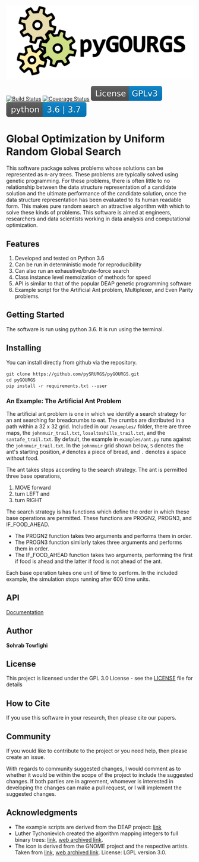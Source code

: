 ![Binoculars](image/pyGOURGS.svg)

[![Build Status](https://travis-ci.org/pySRURGS/pyGOURGS.svg?branch=master)](https://travis-ci.org/pySRURGS/pyGOURGS)
[![Coverage Status](https://coveralls.io/repos/github/pySRURGS/pyGOURGS/badge.svg?branch=master)](https://coveralls.io/github/pySRURGS/pyGOURGS?branch=master)
[![License: GPL v3](image/License-GPLv3-blue.svg)](https://www.gnu.org/licenses/gpl-3.0)
[![python versions](image/python-3_6_3_7-blue.svg)](https://www.python.org)

# Global Optimization by Uniform Random Global Search

This software package solves problems whose solutions can be represented as 
n-ary trees. These problems are typically solved using genetic programming. 
For these problems, there is often little to no relationship between the data
structure representation of a candidate solution and the ultimate performance of 
the candidate solution, once the data structure representation has been 
evaluated to its human readable form. This makes pure random search an 
attractive algorithm with which to solve these kinds of problems. This software 
is aimed at engineers, researchers and data scientists working in data analysis 
and computational optimization.

## Features 

1. Developed and tested on Python 3.6
2. Can be run in deterministic mode for reproducibility
3. Can also run an exhaustive/brute-force search
4. Class instance level memoization of methods for speed
5. API is similar to that of the popular DEAP genetic programming software
6. Example script for the Artificial Ant problem, Multiplexer, and Even Parity problems.

## Getting Started

The software is run using python 3.6. It is run using the terminal.


## Installing

You can install directly from github via the repository.

```
git clone https://github.com/pySRURGS/pyGOURGS.git
cd pyGOURGS
pip install -r requirements.txt --user
```

### An Example: The Artificial Ant Problem

The artificial ant problem is one in which we identify a search strategy for an ant searching 
for breadcrumbs to eat. The crumbs are distributed in a path within a 32 x 32 grid. 
Included in our `/examples/` folder, there are three maps, the `johnmuir_trail.txt`, 
`losaltoshills_trail.txt`, and the `santafe_trail.txt`. By default, the example in `examples/ant.py` 
runs against the `johnmuir_trail.txt`. In the `johnmuir` grid 
shown below, `S` denotes the ant's starting position, `#` denotes a piece of bread, and `.` 
denotes a space without food.



The ant takes steps according to the search strategy. The ant is 
permitted three base operations, 

1. MOVE forward
2. turn LEFT and 
3. turn RIGHT

The search strategy is has functions which define the order in which these base operations are 
permitted. These functions are PROGN2, PROGN3, and IF_FOOD_AHEAD. 
- The PROGN2 function takes two arguments and performs them in order. 
- The PROGN3 function similarly takes three arguments and performs them in order. 
- The IF_FOOD_AHEAD function takes two arguments, performing the first if food is ahead and the latter if food is not ahead of the ant. 

Each base operation takes one unit of time to perform. In the included example, the simulation stops running after 
600 time units.

## API

[Documentation](https://pysrurgs.github.io/pyGOURGS/)

## Author

**Sohrab Towfighi**

## License

This project is licensed under the GPL 3.0 License - see the [LICENSE](LICENSE.txt) file for details

## How to Cite

If you use this software in your research, then please cite our papers.

## Community

If you would like to contribute to the project or you need help, then please create an issue.

With regards to community suggested changes, I would comment as to whether it would be within the scope of the project to include the suggested changes. If both parties are in agreement, whomever is interested in developing the changes can make a pull request, or I will implement the suggested changes.

## Acknowledgments

* The example scripts are derived from the DEAP project: [link](https://github.com/DEAP/deap)
* Luther Tychonievich created the algorithm mapping integers to full binary trees: [link](https://www.cs.virginia.edu/luther/blog/posts/434.html), [web archived link](http://web.archive.org/web/20190908010319/https://www.cs.virginia.edu/luther/blog/posts/434.html).
* The icon is derived from the GNOME project and the respective artists. Taken from [link](https://commons.wikimedia.org/wiki/File:Gnome-system-run.svg), [web archived link](https://web.archive.org/web/20161010072611/https://commons.wikimedia.org/wiki/File:Gnome-system-run.svg). License: LGPL version 3.0. 
